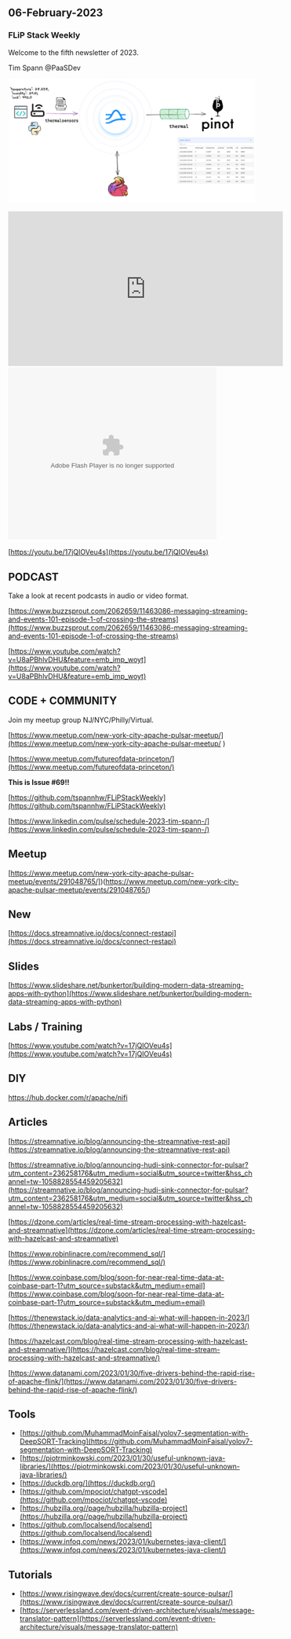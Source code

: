 ## 06-February-2023

### FLiP Stack Weekly


Welcome to the fifth newsletter of 2023. 

Tim Spann @PaaSDev


![Arch](https://github.com/tspannhw/pulsar-thermal-pinot/raw/main/images/thermalpinot2.png)


<iframe width="560" height="315" src="https://www.youtube.com/embed/17jQIOVeu4s" title="YouTube video player" frameborder="0" allow="accelerometer; autoplay; clipboard-write; encrypted-media; gyroscope; picture-in-picture" allowfullscreen></iframe>


<object width="425" height="350">
  <param name="movie" value="[https://youtu.be/17jQIOVeu4s](https://www.youtube.com/embed/17jQIOVeu4s)" />
  <param name="wmode" value="transparent" />
  <embed src="https://www.youtube.com/embed/17jQIOVeu4s"
         type="application/x-shockwave-flash"
         wmode="transparent" width="425" height="350" />
</object>

[https://youtu.be/17jQIOVeu4s](https://youtu.be/17jQIOVeu4s)



## PODCAST

Take a look at recent podcasts in audio or video format.

[https://www.buzzsprout.com/2062659/11463086-messaging-streaming-and-events-101-episode-1-of-crossing-the-streams](https://www.buzzsprout.com/2062659/11463086-messaging-streaming-and-events-101-episode-1-of-crossing-the-streams)

[https://www.youtube.com/watch?v=U8aPBhlvDHU&feature=emb_imp_woyt](https://www.youtube.com/watch?v=U8aPBhlvDHU&feature=emb_imp_woyt)



## CODE + COMMUNITY


Join my meetup group NJ/NYC/Philly/Virtual. 

[https://www.meetup.com/new-york-city-apache-pulsar-meetup/](https://www.meetup.com/new-york-city-apache-pulsar-meetup/
)

[https://www.meetup.com/futureofdata-princeton/](https://www.meetup.com/futureofdata-princeton/)


**This is Issue #69!!**

[https://github.com/tspannhw/FLiPStackWeekly](https://github.com/tspannhw/FLiPStackWeekly)

[https://www.linkedin.com/pulse/schedule-2023-tim-spann-/](https://www.linkedin.com/pulse/schedule-2023-tim-spann-/)

## Meetup

[https://www.meetup.com/new-york-city-apache-pulsar-meetup/events/291048765/])(https://www.meetup.com/new-york-city-apache-pulsar-meetup/events/291048765/)


## New

[https://docs.streamnative.io/docs/connect-restapi](https://docs.streamnative.io/docs/connect-restapi)


## Slides


[https://www.slideshare.net/bunkertor/building-modern-data-streaming-apps-with-python](https://www.slideshare.net/bunkertor/building-modern-data-streaming-apps-with-python)


## Labs / Training

[https://www.youtube.com/watch?v=17jQIOVeu4s](https://www.youtube.com/watch?v=17jQIOVeu4s)


## DIY

https://hub.docker.com/r/apache/nifi


## Articles

[https://streamnative.io/blog/announcing-the-streamnative-rest-api](https://streamnative.io/blog/announcing-the-streamnative-rest-api)

[https://streamnative.io/blog/announcing-hudi-sink-connector-for-pulsar?utm_content=236258176&utm_medium=social&utm_source=twitter&hss_channel=tw-1058828554459205632](https://streamnative.io/blog/announcing-hudi-sink-connector-for-pulsar?utm_content=236258176&utm_medium=social&utm_source=twitter&hss_channel=tw-1058828554459205632)

[https://dzone.com/articles/real-time-stream-processing-with-hazelcast-and-streamnative](https://dzone.com/articles/real-time-stream-processing-with-hazelcast-and-streamnative)

[https://www.robinlinacre.com/recommend_sql/](https://www.robinlinacre.com/recommend_sql/)

[https://www.coinbase.com/blog/soon-for-near-real-time-data-at-coinbase-part-1?utm_source=substack&utm_medium=email](https://www.coinbase.com/blog/soon-for-near-real-time-data-at-coinbase-part-1?utm_source=substack&utm_medium=email)

[https://thenewstack.io/data-analytics-and-ai-what-will-happen-in-2023/](https://thenewstack.io/data-analytics-and-ai-what-will-happen-in-2023/)

[https://hazelcast.com/blog/real-time-stream-processing-with-hazelcast-and-streamnative/](https://hazelcast.com/blog/real-time-stream-processing-with-hazelcast-and-streamnative/)

[https://www.datanami.com/2023/01/30/five-drivers-behind-the-rapid-rise-of-apache-flink/](https://www.datanami.com/2023/01/30/five-drivers-behind-the-rapid-rise-of-apache-flink/)


## Tools

* [https://github.com/MuhammadMoinFaisal/yolov7-segmentation-with-DeepSORT-Tracking](https://github.com/MuhammadMoinFaisal/yolov7-segmentation-with-DeepSORT-Tracking)
* [https://piotrminkowski.com/2023/01/30/useful-unknown-java-libraries/](https://piotrminkowski.com/2023/01/30/useful-unknown-java-libraries/)
* [https://duckdb.org/](https://duckdb.org/)
* [https://github.com/mpociot/chatgpt-vscode](https://github.com/mpociot/chatgpt-vscode)
* [https://hubzilla.org//page/hubzilla/hubzilla-project](https://hubzilla.org//page/hubzilla/hubzilla-project)
* [https://github.com/localsend/localsend](https://github.com/localsend/localsend)
* [https://www.infoq.com/news/2023/01/kubernetes-java-client/](https://www.infoq.com/news/2023/01/kubernetes-java-client/)

## Tutorials

* [https://www.risingwave.dev/docs/current/create-source-pulsar/](https://www.risingwave.dev/docs/current/create-source-pulsar/)
* [https://serverlessland.com/event-driven-architecture/visuals/message-translator-pattern](https://serverlessland.com/event-driven-architecture/visuals/message-translator-pattern)




